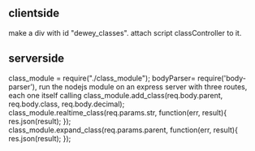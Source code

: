 <h2>clientside</h2>
make a div with id "dewey_classes". attach script classController to it.
<br>
<h2>serverside</h2>
class_module = require("./class_module");
bodyParser= require('body-parser'),
run the nodejs module on an express server with three routes, each one itself calling
class_module.add_class(req.body.parent, req.body.class, req.body.decimal);
<br>
class_module.realtime_class(req.params.str, function(err, result){
    res.json(result);
});
<br>
class_module.expand_class(req.params.parent, function(err, result){
    res.json(result);
});
    
